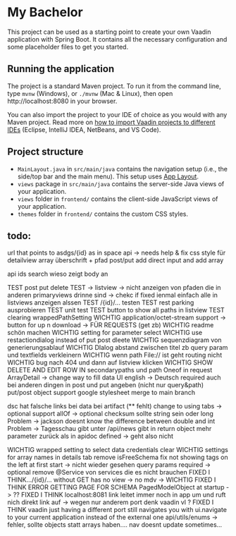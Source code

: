 # My Bachelor

This project can be used as a starting point to create your own Vaadin application with Spring Boot.
It contains all the necessary configuration and some placeholder files to get you started.

## Running the application

The project is a standard Maven project. To run it from the command line,
type `mvnw` (Windows), or `./mvnw` (Mac & Linux), then open
http://localhost:8080 in your browser.

You can also import the project to your IDE of choice as you would with any
Maven project. Read more on [how to import Vaadin projects to different 
IDEs](https://vaadin.com/docs/latest/flow/guide/step-by-step/importing) (Eclipse, IntelliJ IDEA, NetBeans, and VS Code).

## Project structure

- `MainLayout.java` in `src/main/java` contains the navigation setup (i.e., the
  side/top bar and the main menu). This setup uses
  [App Layout](https://vaadin.com/components/vaadin-app-layout).
- `views` package in `src/main/java` contains the server-side Java views of your application.
- `views` folder in `frontend/` contains the client-side JavaScript views of your application.
- `themes` folder in `frontend/` contains the custom CSS styles.


## todo:

url that points to asdgs/{id} as in space api -> needs help & fix
css style für detailview array überschrift + pfad
post/put add direct input and add array

api ids search wieso zeigt body an

TEST post put delete
TEST -> listview -> nicht anzeigen von pfaden die in anderen primaryviews drinne sind -> chekc if fixed ienmal einfach alle in listviews anzeigen alssen
TEST /{id}/... testen
TEST rest parking ausprobieren
TEST unit test
TEST button to show all paths in listview
TEST clearing wrappedPathSetting
WICHTIG application/octet-stream support -> button for up n download -> FÜR REQUESTS (get zb)
WICHTIG readme schön machen
WICHTIG setting for parameter select
WICHTIG use restactiondialog instead of put post dleete
WICHTIG sequenzdiagram von generierungsablauf
WICHTIG DIalog abstand zwischen titel zb query param und textfields verkleinern
WICHTIG wenn path File:// ist geht routing nicht
WICHTIG bug nach 404 und dann auf listview klicken
WICHTIG SHOW DELETE AND EDIT ROW IN secondarypaths und path
Oneof in request
ArrayDetail -> change way to fill data
UI english -> Deutsch
required auch bei anderen dingen in post und put angeben (nicht nur query&path)
put/post object support
google stylesheet
merge to main branch

dsc hat falsche links bei data bei artifact (** fehlt)
change to using tabs -> optional
support allOf -> optional
checksum sollte string sein oder long
Problem -> jackson doesnt know the difference between double and int
Problem -> Tagesschau gibt unter /api/news gibt in return object mehr parameter zurück als in apidoc defined -> geht also nicht


WICHTIG wrapped setting to select data
credentials clear
WICHTIG settings for array names in details tab
remove isFreeSchema
fix not showing tags on the left at first start -> nicht wieder gesehen
query params required -> optional
remove @Service von services die es nicht brauchen
FIXED I THINK.../{id}/... without GET has no view -> no mdv -> WICHTIG
FIXED I THINK ERROR GETTING PAGE FOR SCHEMA PagedModelObject at startup -> ??
FIXED I THINK localhost:8081 link leitet immer noch in app um und ruft nich direkt link auf -> wegen nur anderem port denk vaadin vl ?
FIXED I THINK vaadin just having a different port still navigates you with ui.navigate to your current application instead of the external one
api/utils/enums -> fehler, sollte objects statt arrays haben....
nav doesnt update sometimes...
